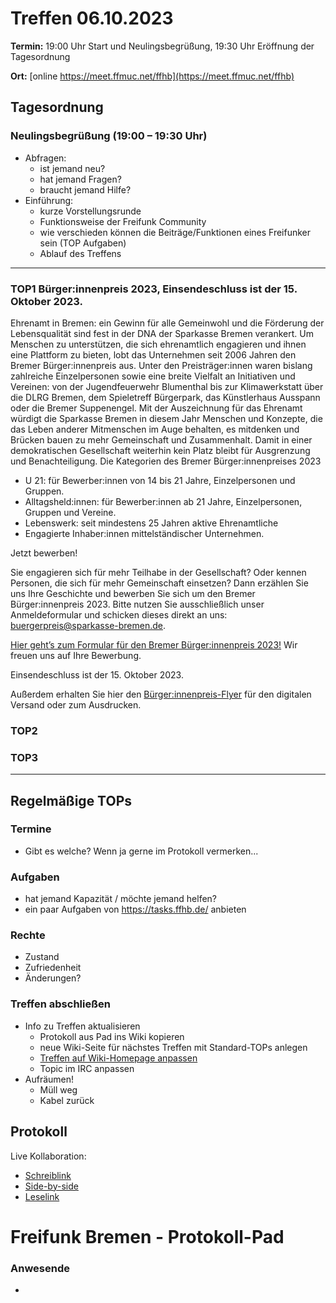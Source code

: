 # Treffen 06.10.2023

**Termin:** 19:00 Uhr Start und Neulingsbegrüßung, 19:30 Uhr Eröffnung der Tagesordnung

**Ort:** [online https://meet.ffmuc.net/ffhb](https://meet.ffmuc.net/ffhb)

## Tagesordnung
### Neulingsbegrüßung (19:00 – 19:30 Uhr)

- Abfragen:
    - ist jemand neu?
    - hat jemand Fragen?
    - braucht jemand Hilfe?
- Einführung:
    - kurze Vorstellungsrunde
    - Funktionsweise der Freifunk Community
    - wie verschieden können die Beiträge/Funktionen eines Freifunker sein (TOP Aufgaben)
    - Ablauf des Treffens

---
### TOP1 Bürger:innenpreis 2023, Einsendeschluss ist der 15. Oktober 2023.

Ehrenamt in Bremen: ein Gewinn für alle
Gemeinwohl und die Förderung der Lebensqualität sind fest in der DNA der Sparkasse Bremen verankert. Um Menschen zu unterstützen, die sich ehrenamtlich engagieren und ihnen eine Plattform zu bieten, lobt das Unternehmen seit 2006 Jahren den Bremer Bürger:innenpreis aus. Unter den Preisträger:innen waren bislang zahlreiche Einzelpersonen sowie eine breite Vielfalt an Initiativen und Vereinen: von der Jugendfeuerwehr Blumenthal bis zur Klimawerkstatt über die DLRG Bremen, dem Spieletreff Bürgerpark, das  Künstlerhaus Ausspann oder die Bremer Suppenengel.
Mit der Auszeichnung für das Ehrenamt würdigt die Sparkasse Bremen in diesem Jahr Menschen und Konzepte, die das Leben anderer Mitmenschen im Auge behalten, es mitdenken und Brücken bauen zu mehr Gemeinschaft und Zusammenhalt. Damit in einer demokratischen Gesellschaft weiterhin kein Platz bleibt für Ausgrenzung und Benachteiligung.
Die Kategorien des Bremer Bürger:innenpreises 2023

- U 21: für Bewerber:innen von 14 bis 21 Jahre, Einzelpersonen und Gruppen.
- Alltagsheld:innen: für Bewerber:innen ab 21 Jahre, Einzelpersonen, Gruppen und Vereine.
- Lebenswerk: seit mindestens 25 Jahren aktive Ehrenamtliche
- Engagierte Inhaber:innen mittelständischer Unternehmen.

Jetzt bewerben!

Sie engagieren sich für mehr Teilhabe in der Gesellschaft? Oder kennen Personen, die sich für mehr Gemeinschaft einsetzen? Dann erzählen Sie uns Ihre Geschichte und bewerben Sie sich um den Bremer Bürger:innenpreis 2023.  Bitte nutzen Sie ausschließlich unser Anmeldeformular und schicken dieses direkt an uns: buergerpreis@sparkasse-bremen.de.

[Hier geht’s zum Formular für den Bremer Bürger:innenpreis 2023!](https://blog.sparkasse-bremen.de/wp-content/uploads/sites/2/2023/09/spk_bu%CC%88rgerpreis_bewerbungsbogen.pdf) Wir freuen uns auf Ihre Bewerbung.

Einsendeschluss ist der 15. Oktober 2023.

Außerdem erhalten Sie hier den [Bürger:innenpreis-Flyer](https://blog.sparkasse-bremen.de/wp-content/uploads/sites/2/2023/09/spk_bu%CC%88rgerpreis-flyer.pdf) für den digitalen Versand oder zum Ausdrucken.

### TOP2


### TOP3


---
## Regelmäßige TOPs

### Termine

- Gibt es welche? Wenn ja gerne im Protokoll vermerken...

### Aufgaben

- hat jemand Kapazität / möchte jemand helfen?
- ein paar Aufgaben von https://tasks.ffhb.de/ anbieten

### Rechte

- Zustand
- Zufriedenheit
- Änderungen?

### Treffen abschließen

- Info zu Treffen aktualisieren
  - Protokoll aus Pad ins Wiki kopieren
  - neue Wiki-Seite für nächstes Treffen mit Standard-TOPs anlegen
  - [Treffen auf Wiki-Homepage anpassen](https://wiki.bremen.freifunk.net/Home)
  - Topic im IRC anpassen
- Aufräumen!
  - Müll weg
  - Kabel zurück

## Protokoll

Live Kollaboration:

* [Schreiblink](https://hackmd.io/AwDgnA7ATArKC0BGGBjAzPALAUzSeARgYgGzxQAmEFFwiKBEKAhkA===?edit)
* [Side-by-side](https://hackmd.io/AwDgnA7ATArKC0BGGBjAzPALAUzSeARgYgGzxQAmEFFwiKBEKAhkA===?both)
* [Leselink](https://hackmd.io/AwDgnA7ATArKC0BGGBjAzPALAUzSeARgYgGzxQAmEFFwiKBEKAhkA===?view)

# Freifunk Bremen - Protokoll-Pad

### Anwesende
- 